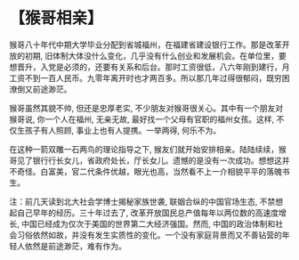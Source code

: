 # 【猴哥相亲】

猴哥八十年代中期大学毕业分配到省城福州，在福建省建设银行工作。那是改革开放的初期, 旧体制大体没什么变化，几乎没有什么创业和发展机会。在单位里，要想晋升，入党是必须的，还要有关系和后台。那时工资很低，八六年刚到建行，月工资不到一百人民币。九零年离开时也才两百多。所以那几年过得很郁闷，既穷困潦倒又前途渺茫。

猴哥虽然其貌不帅, 但还是忠厚老实, 不少朋友对猴哥很关心。其中有一个朋友对猴哥说, 你一个人在福州, 无亲无故, 最好找一个父母有官职的福州女孩。这样, 不仅生孩子有人照顾, 事业上也有人提携。一举两得, 何乐不为。

在这种一箭双雕一石两鸟的理论指导之下, 猴友们就开始安排相亲。陆陆续续，猴哥见了银行行长女儿，省政府处长，厅长女儿。遗憾的是没有一次成功。想想这并不奇怪。白富美，官二代条件优越，眼光也高，当然看不上一介相貌平平的落魄书生。

注：前几天读到北大社会学博士揭秘家族世袭, 联姻合纵的中国官场生态, 不禁想起自己早年的经历。三十年过去了, 改革开放国民总产值每年以两位数的高速度增长, 中国已经成为仅次于美国的世界第二大经济强国。然而, 中国的政治体制和社会习俗依然如故，并没有发生实质性的变化。一个没有家庭背景而又不善钻营的年轻人依然是前途渺茫，难有作为。
